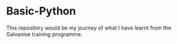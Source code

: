 # Basic-Python
This repository would be my journey of what I have learnt from the Galvanise training programme.

